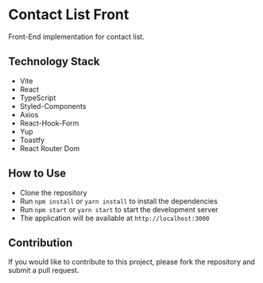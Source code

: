 # Contact List Front

Front-End implementation for contact list.

## Technology Stack
- Vite
- React
- TypeScript
- Styled-Components
- Axios
- React-Hook-Form
- Yup
- Toastfy
- React Router Dom

## How to Use
- Clone the repository
- Run `npm install` or `yarn install` to install the dependencies
- Run `npm start` or `yarn start` to start the development server
- The application will be available at `http://localhost:3000`

## Contribution
If you would like to contribute to this project, please fork the repository and submit a pull request.
